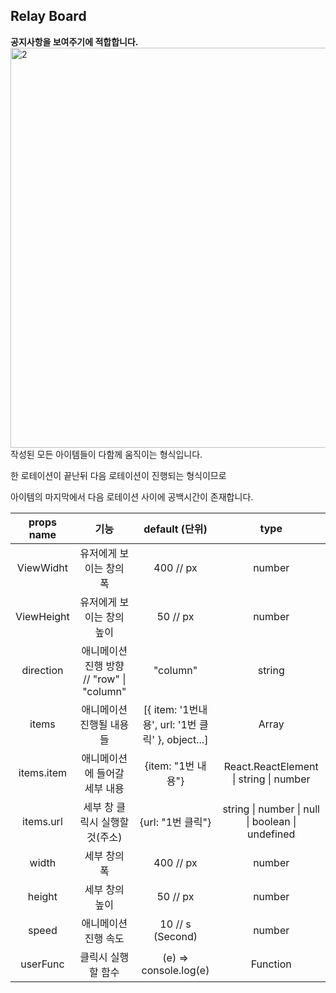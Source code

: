 ## Relay Board

**공지사항을 보여주기에 적합합니다.** 
<br>
<img width="640"  alt="2" src="https://user-images.githubusercontent.com/50945715/90135332-7af24580-ddad-11ea-81eb-cce0c258481c.gif">
<br>
작성된 모든 아이템들이 다함께 움직이는 형식입니다.

한 로테이션이 끝난뒤 다음 로테이션이 진행되는 형식이므로 

아이템의 마지막에서 다음 로테이션 사이에 공백시간이 존재합니다. 

| props name |                   기능                    |                  default (단위)                   |                       type                       |
| :--------: | :---------------------------------------: | :-----------------------------------------------: | :----------------------------------------------: |
| ViewWidht  |          유저에게 보이는 창의 폭          |                     400 // px                     |                      number                      |
| ViewHeight |         유저에게 보이는 창의 높이         |                     50 // px                      |                      number                      |
| direction  | 애니메이션 진행 방향 // "row" \| "column" |                     "column"                      |                      string                      |
|   items    |         애니메이션 진행될 내용들          | [{ item: '1번내용', url: '1번 클릭' }, object...] |                      Array                       |
| items.item |       애니메이션에 들어갈 세부 내용       |                {item: "1번 내용"}                 |      React.ReactElement \| string \| number      |
| items.url  |      세부 창 클릭시 실행할 것(주소)       |                 {url: "1번 클릭"}                 | string \| number \| null \| boolean \| undefined |
|   width    |               세부 창의 폭                |                     400 // px                     |                      number                      |
|   height   |              세부 창의 높이               |                     50 // px                      |                      number                      |
|   speed    |           애니메이션 진행 속도            |                 10 // s (Second)                  |                      number                      |
|  userFunc  |            클릭시 실행할 함수             |               (e) => console.log(e)               |                     Function                     |

